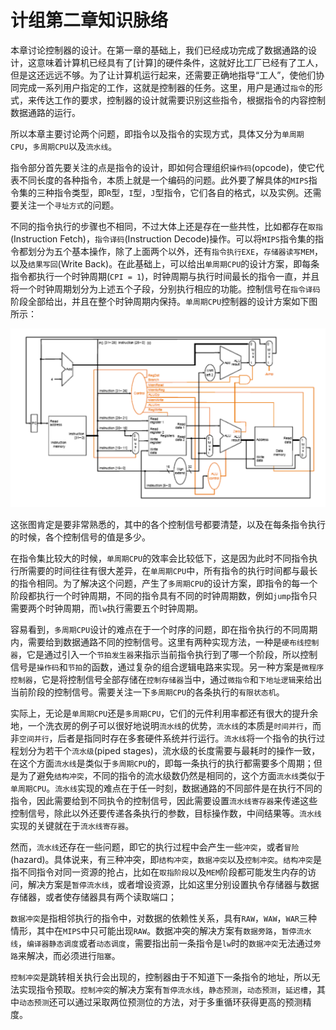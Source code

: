 计组第二章知识脉络
================

本章讨论控制器的设计。在第一章的基础上，我们已经成功完成了数据通路的设计，这意味着计算机已经具有了[计算]的硬件条件，这就好比工厂已经有了工人，但是这还远远不够。为了让计算机运行起来，还需要正确地指导“工人”，使他们协同完成一系列用户指定的工作，这就是控制器的任务。这里，用户是通过`指令`的形式，来传达工作的要求，控制器的设计就需要识别这些指令，根据指令的内容控制数据通路的运行。

所以本章主要讨论两个问题，即指令以及指令的实现方式，具体又分为`单周期CPU`，`多周期CPU`以及`流水线`。

指令部分首先要关注的点是指令的设计，即如何合理组织`操作码`(opcode)，使它代表不同长度的各种指令，本质上就是一个编码的问题。此外要了解具体的`MIPS`指令集的三种指令类型，即`R`型，`I`型，`J`型指令，它们各自的格式，以及实例。还需要关注一个`寻址方式`的问题。

不同的指令执行的步骤也不相同，不过大体上还是存在一些共性，比如都存在`取指`(Instruction Fetch)，`指令译码`(Instruction Decode)操作。可以将`MIPS`指令集的指令都划分为五个基本操作，除了上面两个以外，还有`指令执行EXE`，`存储器读写MEM`，以及`结果写回`(Write Back)。在此基础上，可以给出`单周期CPU`的设计方案，即每条指令都执行一个时钟周期(`CPI = 1`)，时钟周期与执行时间最长的指令一直，并且将一个时钟周期划分为上述五个子段，分别执行相应的功能。控制信号在`指令译码`阶段全部给出，并且在整个时钟周期内保持。`单周期CPU`控制器的设计方案如下图所示：

![single_cycle](single_cycle.png)

这张图肯定是要非常熟悉的，其中的各个控制信号都要清楚，以及在每条指令执行的时候，各个控制信号的值是多少。

在指令集比较大的时候，`单周期CPU`的效率会比较低下，这是因为此时不同指令执行所需要的时间往往有很大差异，在`单周期CPU`中，所有指令的执行时间都与最长的指令相同。为了解决这个问题，产生了`多周期CPU`的设计方案，即指令的每一个阶段都执行一个时钟周期，不同的指令具有不同的时钟周期数，例如`jump`指令只需要两个时钟周期，而`lw`执行需要五个时钟周期。

容易看到，`多周期CPU`设计的难点在于一个时序的问题，即在指令执行的不同周期内，需要给到数据通路不同的控制信号。这里有两种实现方法，一种是`硬布线控制器`，它是通过引入一个`节拍发生器`来指示当前指令执行到了哪一个阶段，所以控制信号是`操作码`和`节拍`的函数，通过复杂的组合逻辑电路来实现。另一种方案是`微程序控制器`，它是将控制信号全部存储在`控制存储器`当中，通过`微指令`和`下地址逻辑`来给出当前阶段的控制信号。需要关注一下`多周期CPU`的各条执行的`有限状态机`。

实际上，无论是`单周期CPU`还是`多周期CPU`，它们的元件利用率都还有很大的提升余地，一个洗衣房的例子可以很好地说明`流水线`的优势，`流水线`的本质是`时间并行`，而非`空间并行`，后者是指同时存在多套硬件系统并行运行。`流水线`将一个指令的执行过程划分为若干个`流水级`(piped stages)，流水级的长度需要与最耗时的操作一致，在这个方面`流水线`是类似于`多周期CPU`的，即每一条执行的执行都需要多个周期；但是为了避免`结构冲突`，不同的指令的流水级数仍然是相同的，这个方面`流水线`类似于`单周期CPU`。`流水线`实现的难点在于任一时刻，数据通路的不同部件是在执行不同的指令，因此需要给到不同执令的控制信号，因此需要设置`流水线寄存器`来传递这些控制信号，除此以外还要传递各条执行的参数，目标操作数，中间结果等。`流水线`实现的关键就在于`流水线寄存器`。

然而，`流水线`还存在一些问题，即它的执行过程中会产生一些`冲突`，或者`冒险`(hazard)。具体说来，有三种冲突，即`结构冲突`，`数据冲突`以及`控制冲突`。`结构冲突`是指不同指令对同一资源的抢占，比如在`取指阶段`以及`MEM`阶段都可能发生内存的访问，解决方案是`暂停流水线`，或者增设资源，比如这里分别设置执令存储器与数据存储器，或者使存储器具有两个读取端口；

`数据冲突`是指相邻执行的指令中，对数据的依赖性关系，具有`RAW`，`WAW`，`WAR`三种情形，其中在`MIPS`中只可能出现`RAW`。数据冲突的解决方案有`数据旁路`，`暂停流水线`，`编译器静态调度`或者`动态调度`，需要指出前一条指令是`lw`时的`数据冲突`无法通过`旁路`来解决，而必须进行`阻塞`。

`控制冲突`是跳转相关执行会出现的，控制器由于不知道下一条指令的地址，所以无法实现指令预取。`控制冲突`的解决方案有`暂停流水线`，`静态预测`，`动态预测`，`延迟槽`，其中`动态预测`还可以通过采取两位预测位的方法，对于多重循环获得更高的预测精度。
